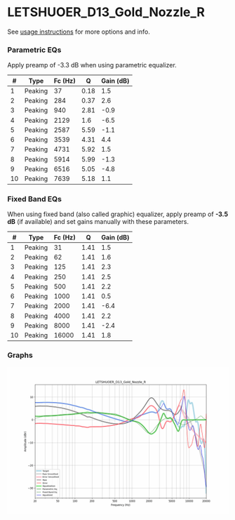 # LETSHUOER_D13_Gold_Nozzle_R
See [usage instructions](https://github.com/jaakkopasanen/AutoEq#usage) for more options and info.

### Parametric EQs
Apply preamp of -3.3 dB when using parametric equalizer.

|   # | Type    |   Fc (Hz) |    Q |   Gain (dB) |
|-----|---------|-----------|------|-------------|
|   1 | Peaking |        37 | 0.18 |         1.5 |
|   2 | Peaking |       284 | 0.37 |         2.6 |
|   3 | Peaking |       940 | 2.81 |        -0.9 |
|   4 | Peaking |      2129 | 1.6  |        -6.5 |
|   5 | Peaking |      2587 | 5.59 |        -1.1 |
|   6 | Peaking |      3539 | 4.31 |         4.4 |
|   7 | Peaking |      4731 | 5.92 |         1.5 |
|   8 | Peaking |      5914 | 5.99 |        -1.3 |
|   9 | Peaking |      6516 | 5.05 |        -4.8 |
|  10 | Peaking |      7639 | 5.18 |         1.1 |

### Fixed Band EQs
When using fixed band (also called graphic) equalizer, apply preamp of **-3.5 dB** (if available) and set gains manually with these parameters.

|   # | Type    |   Fc (Hz) |    Q |   Gain (dB) |
|-----|---------|-----------|------|-------------|
|   1 | Peaking |        31 | 1.41 |         1.5 |
|   2 | Peaking |        62 | 1.41 |         1.6 |
|   3 | Peaking |       125 | 1.41 |         2.3 |
|   4 | Peaking |       250 | 1.41 |         2.5 |
|   5 | Peaking |       500 | 1.41 |         2.2 |
|   6 | Peaking |      1000 | 1.41 |         0.5 |
|   7 | Peaking |      2000 | 1.41 |        -6.4 |
|   8 | Peaking |      4000 | 1.41 |         2.2 |
|   9 | Peaking |      8000 | 1.41 |        -2.4 |
|  10 | Peaking |     16000 | 1.41 |         1.8 |

### Graphs
![](./LETSHUOER_D13_Gold_Nozzle_R.png)
